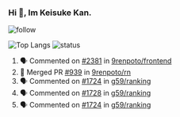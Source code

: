 ### Hi 👋, Im Keisuke Kan.

<!--
**9renpoto/9renpoto** is a ✨ _special_ ✨ repository because its `README.md` (this file) appears on your GitHub profile.

Here are some ideas to get you started:

- 🔭 I’m currently working on ...
- 🌱 I’m currently learning ...
- 👯 I’m looking to collaborate on ...
- 🤔 I’m looking for help with ...
- 💬 Ask me about ...
- 📫 How to reach me: ...
- 😄 Pronouns: ...
- ⚡ Fun fact: ...
-->

![follow](https://img.shields.io/github/followers/9renpoto?label=Follow&style=social)

![Top Langs](https://github-readme-stats.vercel.app/api/top-langs/?username=9renpoto&hide=html&layout=compact)
![status](https://github-readme-stats.vercel.app/api?username=9renpoto&show_icons=true&count_private=true&hide=issues,contribs)

<!--START_SECTION:activity-->
1. 🗣 Commented on [#2381](https://github.com/9renpoto/frontend/issues/2381) in [9renpoto/frontend](https://github.com/9renpoto/frontend)
2. 🎉 Merged PR [#939](https://github.com/9renpoto/rn/pull/939) in [9renpoto/rn](https://github.com/9renpoto/rn)
3. 🗣 Commented on [#1724](https://github.com/g59/ranking/issues/1724) in [g59/ranking](https://github.com/g59/ranking)
4. 🗣 Commented on [#1728](https://github.com/g59/ranking/issues/1728) in [g59/ranking](https://github.com/g59/ranking)
5. 🗣 Commented on [#1724](https://github.com/g59/ranking/issues/1724) in [g59/ranking](https://github.com/g59/ranking)
<!--END_SECTION:activity-->

